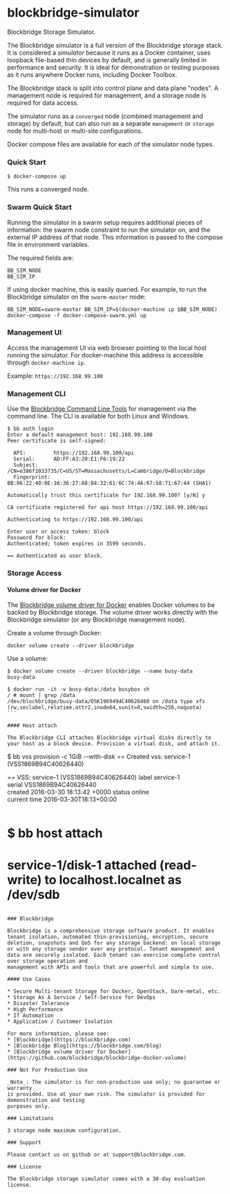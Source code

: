 # blockbridge-simulator
Blockbridge Storage Simulator.

The Blockbridge simulator is a full version of the Blockbridge storage stack. It is considered a *simulator* because it runs as a Docker container, uses loopback file-based thin devices by default, and is generally limited in performance and security. It is ideal for demonstration or testing purposes as it runs anywhere Docker runs, including Docker Toolbox.

The Blockbridge stack is split into control plane and data plane "nodes". A management node is required for management, and a storage node is required for data access.

The simulator runs as a `converged` node (combined management and storage) by default, but can also run as a separate `management` or `storage` node for multi-host or multi-site configurations.

Docker compose files are available for each of the simulator node types.

### Quick Start
````
$ docker-compose up
````

This runs a converged node.

### Swarm Quick Start
Running the simulator in a swarm setup requires additional pieces of information: the swarm node constraint to run the simulator on, and the external IP address of that node. This information is passed to the compose file in environment variables.

The required fields are:
````
BB_SIM_NODE
BB_SIM_IP
````

If using docker machine, this is easily queried. For example, to run the Blockbridge simulator on the `swarm-master` node:
````
BB_SIM_NODE=swarm-master BB_SIM_IP=$(docker-machine ip $BB_SIM_NODE) docker-compose -f docker-compose-swarm.yml up
````

### Management UI

Access the management UI via web browser pointing to the local host running the simulator. For docker-machine this address is accessible through `docker-machine ip`.

Example: `https://192.168.99.100`

### Management CLI

Use the [Blockbridge Command Line Tools](http://www.blockbridge.com/the-blockbridge-command-line-tools/) for management via the command line. The CLI is available for both Linux and Windows.

````
$ bb auth login
Enter a default management host: 192.168.99.100
Peer certificate is self-signed:

  API:         https://192.168.99.100/api
  Serial:      AD:FF:A3:20:E1:F6:19:22
  Subject:     /CN=e386f1033735/C=US/ST=Massachusetts/L=Cambridge/O=Blockbridge
  Fingerprint: BB:06:22:40:0E:16:36:27:A8:84:32:61:6C:74:4A:67:58:71:67:44 (SHA1)

Automatically trust this certificate for 192.168.99.100? [y/N] y

CA certificate registered for api host https://192.168.99.100/api

Authenticating to https://192.168.99.100/api

Enter user or access token: block
Password for block:
Authenticated; token expires in 3599 seconds.

== Authenticated as user block.
````

### Storage Access

#### Volume driver for Docker

The [Blockbridge volume driver for Docker](https://github.com/blockbridge/blockbridge-docker-volume) enables Docker volumes to be backed by Blockbridge storage. The volume driver works directly with the Blockbridge simulator (or any Blockbridge management node).

Create a volume through Docker:

````
docker volume create --driver blockbridge
````

Use a volume:
````
$ docker volume create --driver blockbridge --name busy-data
busy-data

$ docker run -it -v busy-data:/data busybox sh
/ # mount | grep /data
/dev/blockbridge/busy-data/DSK1969494C40626460 on /data type xfs (rw,seclabel,relatime,attr2,inode64,sunit=8,swidth=256,noquota)
```

#### Host attach

The Blockbridge CLI attaches Blockbridge virtual disks directly to your host as a block device. Provision a virtual disk, and attach it.

````
$ bb vss provision -c 1GiB --with-disk
== Created vss: service-1 (VSS1869B94C40626440)

== VSS: service-1 (VSS1869B94C40626440)
label                 service-1                
serial                VSS1869B94C40626440      
created               2016-03-30 18:13:42 +0000
status                online                   
current time          2016-03-30T18:13+00:00   
````

````
$ bb host attach
========================================================================
service-1/disk-1 attached (read-write) to localhost.localnet as /dev/sdb
========================================================================
````

### Blockbridge

Blockbridge is a comprehensive storage software product. It enables tenant isolation, automated thin-provisioning, encryption, secure deletion, snapshots and QoS for any storage backend: on local storage or with any storage vendor over any protocol. Tenant management and data are securely isolated. Each tenant can exercise complete control over storage operation and
management with APIs and tools that are powerful and simple to use.

#### Use Cases

* Secure Multi-tenant Storage for Docker, OpenStack, bare-metal, etc.
* Storage As A Service / Self-Service for DevOps
* Disaster Tolerance
* High Performance
* IT Automation
* Application / Customer Isolation

For more information, please see:
* [Blockbridge](https://blockbridge.com)
* [Blockbridge Blog](https://blockbridge.com/blog)
* [Blockbridge volume driver for Docker](https://github.com/blockbridge/blockbridge-docker-volume)

### Not For Production Use

_Note_: The simulator is for non-production use only; no guarantee or warranty
is provided. Use at your own risk. The simulator is provided for demonstration and testing
purposes only.

### Limitations

3 storage node maximum configuration.

### Support

Please contact us on github or at support@blockbridge.com.

### License

The Blockbridge storage simulator comes with a 30-day evaluation license.
